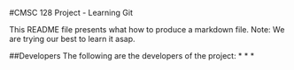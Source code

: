 #CMSC 128 Project - Learning Git

This README file presents what how to produce a markdown file.
Note: We are trying our best to learn it asap.

##Developers
The following are the developers of the project:
*
*
*
